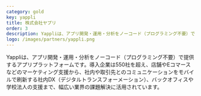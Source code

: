 ```yaml
---
category: gold
key: yappli
title: 株式会社ヤプリ
order: 3
description: Yappliは、アプリ開発・運用・分析をノーコード（プログラミング不要）で提供するアプリプラットフォームです。導入企業は550社を超え、店舗やEコマースなどのマーケティング支援から、社内や取引先とのコミュニケーションをモバイルで刷新する社内DX（デジタルトランスフォーメーション）、バックオフィスや学校法人の支援まで、幅広い業界の課題解決に活用されています。
logo: /images/partners/yappli.png
---
```

Yappliは、アプリ開発・運用・分析をノーコード（プログラミング不要）で提供するアプリプラットフォームです。導入企業は550社を超え、店舗やEコマースなどのマーケティング支援から、社内や取引先とのコミュニケーションをモバイルで刷新する社内DX（デジタルトランスフォーメーション）、バックオフィスや学校法人の支援まで、幅広い業界の課題解決に活用されています。